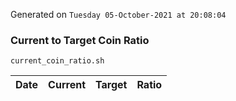 Generated on `Tuesday 05-October-2021 at 20:08:04`

### Current to Target Coin Ratio
`current_coin_ratio.sh`

Date|Current|Target|Ratio
---|---|---|---
